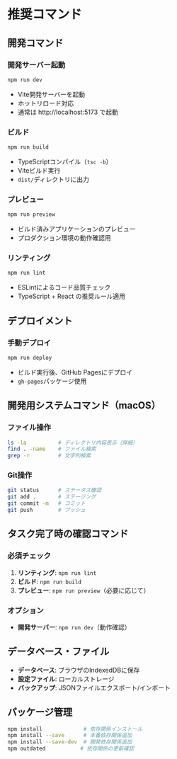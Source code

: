 # 推奨コマンド

## 開発コマンド

### 開発サーバー起動
```bash
npm run dev
```
- Vite開発サーバーを起動
- ホットリロード対応
- 通常は http://localhost:5173 で起動

### ビルド
```bash
npm run build
```
- TypeScriptコンパイル（`tsc -b`）
- Viteビルド実行
- `dist/`ディレクトリに出力

### プレビュー
```bash
npm run preview
```
- ビルド済みアプリケーションのプレビュー
- プロダクション環境の動作確認用

### リンティング
```bash
npm run lint
```
- ESLintによるコード品質チェック
- TypeScript + React の推奨ルール適用

## デプロイメント

### 手動デプロイ
```bash
npm run deploy
```
- ビルド実行後、GitHub Pagesにデプロイ
- `gh-pages`パッケージ使用

## 開発用システムコマンド（macOS）

### ファイル操作
```bash
ls -la          # ディレクトリ内容表示（詳細）
find . -name    # ファイル検索
grep -r         # 文字列検索
```

### Git操作
```bash
git status      # ステータス確認
git add .       # ステージング
git commit -m   # コミット
git push        # プッシュ
```

## タスク完了時の確認コマンド

### 必須チェック
1. **リンティング**: `npm run lint`
2. **ビルド**: `npm run build`
3. **プレビュー**: `npm run preview`（必要に応じて）

### オプション
- **開発サーバー**: `npm run dev`（動作確認）

## データベース・ファイル
- **データベース**: ブラウザのIndexedDBに保存
- **設定ファイル**: ローカルストレージ
- **バックアップ**: JSONファイルエクスポート/インポート

## パッケージ管理
```bash
npm install             # 依存関係インストール
npm install --save      # 本番依存関係追加
npm install --save-dev  # 開発依存関係追加
npm outdated           # 依存関係の更新確認
```
